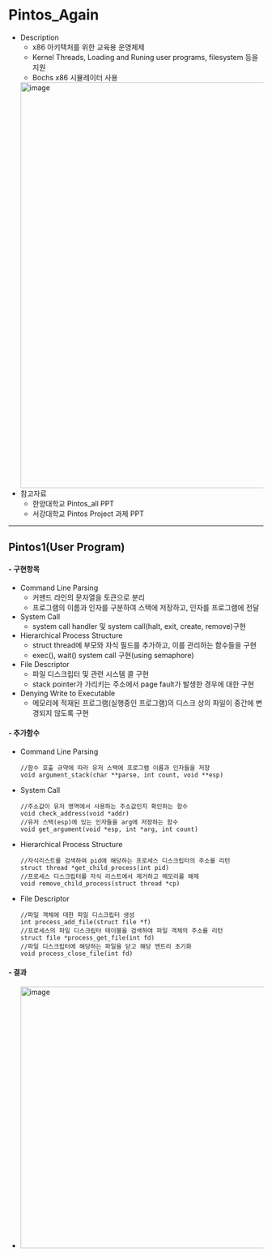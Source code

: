 # Pintos_Again
- Description
  - x86 아키텍처를 위한 교육용 운영체제
  - Kernel Threads, Loading and Runing user programs, filesystem 등을 지원
  - Bochs x86 시뮬레이터 사용
  <img width="800" alt="image" src="https://user-images.githubusercontent.com/57051773/133548974-a18b7632-2c37-423d-ac40-240362e5d437.png">
- 참고자료
  - 한양대학교 Pintos_all PPT
  - 서강대학교 Pintos Project 과제 PPT
---------

## Pintos1(User Program)
#### - 구현항목
  -  Command Line Parsing
      - 커맨드 라인의 문자열을 토큰으로 분리
      - 프로그램의 이름과 인자를 구분하여 스택에 저장하고, 인자를 프로그램에 전달
  -  System Call
      - system call handler 및 system call(halt, exit, create, remove)구현
  -  Hierarchical Process Structure
      - struct thread에 부모와 자식 필드를 추가하고, 이를 관리하는 함수들을 구현
      - exec(), wait() system call 구현(using semaphore)
  -  File Descriptor
      - 파일 디스크립터 및 관련 시스템 콜 구현
      - stack pointer가 가리키는 주소에서 page fault가 발생한 경우에 대한 구현
  -  Denying Write to Executable
      - 메모리에 적재된 프로그램(실행중인 프로그램)의 디스크 상의 파일이 중간에 변경되지 않도록 구현

#### - 추가함수
  -  Command Line Parsing
      ``` 
      //함수 호출 규약에 따라 유저 스택에 프로그램 이름과 인자들을 저장
      void argument_stack(char **parse, int count, void **esp)
      ```
  -  System Call
      ``` 
      //주소값이 유저 영역에서 사용하는 주소값인지 확인하는 함수
      void check_address(void *addr)
      //유저 스택(esp)에 있는 인자들을 arg에 저장하는 함수
      void get_argument(void *esp, int *arg, int count)
      ```
  -  Hierarchical Process Structure
      ``` 
      //자식리스트를 검색하여 pid에 해당하는 프로세스 디스크립터의 주소를 리턴
      struct thread *get_child_process(int pid)
      //프로세스 디스크립터를 자식 리스트에서 제거하고 메모리를 해제
      void remove_child_process(struct thread *cp)
      ```
  -  File Descriptor
      ``` 
      //파일 객체에 대한 파일 디스크립터 생성
      int process_add_file(struct file *f)
      //프로세스의 파일 디스크립터 테이블을 검색하여 파일 객체의 주소를 리턴
      struct file *process_get_file(int fd)
      //파일 디스크립터에 해당하는 파일을 닫고 해당 엔트리 초기화
      void process_close_file(int fd)
      ```
#### - 결과
  - <img width="516" alt="image" src="https://user-images.githubusercontent.com/57051773/133548503-f984223b-6908-498f-b14d-0c7a5bbddaa4.png">

